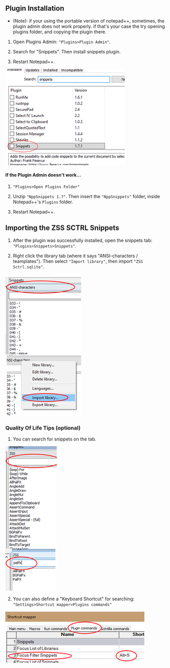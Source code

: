 ## Plugin Installation
* (Note): if your using the portable version of notepad++, sometimes, the plugin admin does not work properly.
if that's your case the try opening plugins folder, and copying the plugin there.

1. Open Plugins Admin: ```"Plugins>Plugin Admin"```.

2. Search for "Snippets". Then install snippets plugin.

3. Restart Notepad++.

![images](images/admin.png)


#### If the Plugin Admin doesn't work...

1. ```"Plugins>Open Plugins Folder"```

2. Unzip ```"NppSnippets 1.7"```. Then insert the ```"NppSnippets"``` folder, inside Notepad++'s ```Plugins``` folder.

3. Restart Notepad++.


## Importing the ZSS SCTRL Snippets

1. After the plugin was successfully installed, open the snippets tab: ```"Plugins>Snippets>Snippets"```.

2. Right click the library tab (where it says "ANSI-characters / teamplates"). Then select ```"Import library"```, 
then import ```"ZSS Sctrl.sqlite"```.

![gg](images/import.png)


### Quality Of Life Tips (optional)
1. You can search for snippets on the tab.

![img](images/search.png)

2. You can also define a "Keyboard Shortcut" for searching: ```"Settings>Shortcut mapper>Plugins commands"```

![filter](images/filter.png)
